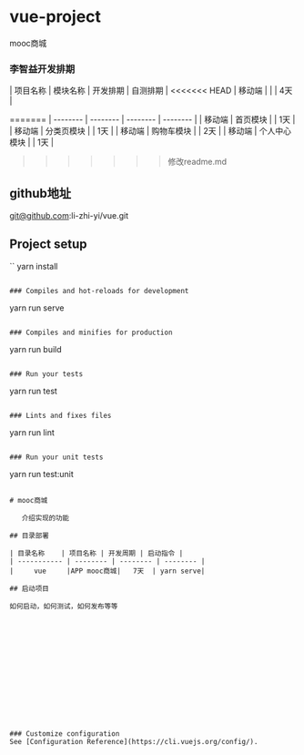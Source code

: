 # vue-project
 mooc商城

 ### 李智益开发排期

| 项目名称 | 模块名称 | 开发排期 | 自测排期 |
<<<<<<< HEAD
| 移动端   |          |         |     4天  |



=======
| -------- | -------- | -------- | -------- |
| 移动端   |   首页模块    |          |     1天   |
| 移动端   |   分类页模块   |          |     1天   |
| 移动端   |   购物车模块    |          |     2天   |
| 移动端   |   个人中心模块    |          |     1天   |
>>>>>>> 修改readme.md
## github地址
git@github.com:li-zhi-yi/vue.git

## Project setup
``
yarn install
```

### Compiles and hot-reloads for development
```
yarn run serve
```

### Compiles and minifies for production
```
yarn run build
```

### Run your tests
```
yarn run test
```

### Lints and fixes files
```
yarn run lint
```

### Run your unit tests
```
yarn run test:unit
```

# mooc商城

​	介绍实现的功能

## 目录部署

| 目录名称    | 项目名称 | 开发周期 | 启动指令 |
| ----------- | -------- | -------- | -------- |
|     vue     |APP mooc商城|   7天  | yarn serve|

## 启动项目

如何启动，如何测试，如何发布等等















### Customize configuration
See [Configuration Reference](https://cli.vuejs.org/config/).
